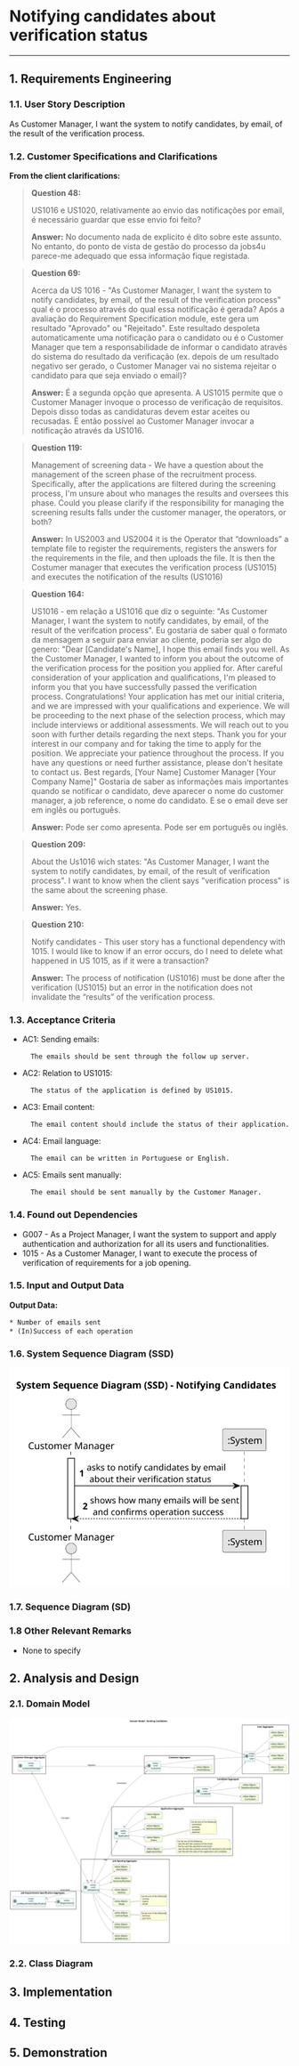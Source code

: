 # Notifying candidates about verification status

--------

## 1. Requirements Engineering

### 1.1. User Story Description

As Customer Manager, I want the system to notify candidates, by email, of the result of the verification process.

### 1.2. Customer Specifications and Clarifications

**From the client clarifications:**

> **Question 48:**
>
> US1016 e US1020, relativamente ao envio das notificações por email, 
é necessário guardar que esse envio foi feito?
>
> **Answer:**
> No documento nada de explicito é dito sobre este assunto. No entanto, do ponto de vista de 
gestão do processo da jobs4u parece-me adequado que essa informação fique registada.
 
> **Question 69:**
> 
> Acerca da US 1016 - "As Customer Manager, I want the system to notify candidates, by email, of the result of the 
verification process" qual é o processo através do qual essa notificação é gerada? Após a avaliação do Requirement 
Specification module, este gera um resultado "Aprovado" ou "Rejeitado". Este resultado despoleta automaticamente uma 
notificação para o candidato ou é o Customer Manager que tem a responsabilidade de informar o candidato através do sistema 
do resultado da verificação (ex. depois de um resultado negativo ser gerado, o Customer Manager vai no sistema rejeitar 
o candidato para que seja enviado o email)?
> 
> **Answer:**
> É a segunda opção que apresenta. A US1015 permite que o Customer Manager invoque o processo de verificação de requisitos. 
Depois disso todas as candidaturas devem estar aceites ou recusadas. É então possível ao Customer Manager invocar 
a notificação através da US1016.
 
> **Question 119:**
> 
> Management of screening data - We have a question about the management of the screen phase of the recruitment process. 
Specifically, after the applications are filtered during the screening process, I'm unsure about who manages the results 
and oversees this phase. Could you please clarify if the responsibility for managing the screening results falls under
the customer manager, the operators, or both?
> 
> **Answer:**
> In US2003 and US2004 it is the Operator that “downloads” a template file to register the requirements, registers the 
answers for the requirements in the file, and then uploads the file. It is then the Costumer manager that executes the 
verification process (US1015) and executes the notification of the results (US1016)
 
> **Question 164:**
> 
> US1016 - em relação a US1016 que diz o seguinte: "As Customer Manager, I want the system to notify candidates, by email, 
of the result of the verifcation process". Eu gostaria de saber qual o formato da mensagem a seguir para enviar ao cliente, 
poderia ser algo do genero: "Dear [Candidate's Name], I hope this email finds you well. As the Customer Manager, I wanted 
to inform you about the outcome of the verification process for the position you applied for. After careful consideration 
of your application and qualifications, I'm pleased to inform you that you have successfully passed the verification process. 
Congratulations! Your application has met our initial criteria, and we are impressed with your qualifications and experience. 
We will be proceeding to the next phase of the selection process, which may include interviews or additional assessments. 
We will reach out to you soon with further details regarding the next steps. Thank you for your interest in our company and 
for taking the time to apply for the position. We appreciate your patience throughout the process. If you have any questions 
or need further assistance, please don't hesitate to contact us. Best regards, [Your Name] Customer Manager [Your Company Name]" 
Gostaria de saber as informações mais importantes quando se notificar o candidato, deve aparecer o nome do customer manager, 
a job reference, o nome do candidato. E se o email deve ser em inglês ou português.
> 
> **Answer:**
> Pode ser como apresenta. Pode ser em português ou inglês.

> **Question 209:** 
> 
> About the Us1016 wich states: "As Customer Manager, I want the system to notify candidates, by email, 
of the result of verification process". I want to know when the client says "verification process" 
is the same about the screening phase.
> 
> **Answer:**
> Yes.
 
> **Question 210:**
> 
> Notify candidates - This user story has a functional dependency with 1015. I would like to know if an error occurs, 
do I need to delete what happened in US 1015, as if it were a transaction?
> 
> **Answer:**
> The process of notification (US1016) must be done after the verification (US1015) but an error in the notification 
does not invalidate the “results” of the verification process.

### 1.3. Acceptance Criteria

* AC1: Sending emails:

        The emails should be sent through the follow up server.

* AC2: Relation to US1015:

        The status of the application is defined by US1015.

* AC3: Email content:

        The email content should include the status of their application.

* AC4: Email language:

        The email can be written in Portuguese or English.

* AC5: Emails sent manually:

        The email should be sent manually by the Customer Manager.

### 1.4. Found out Dependencies

* G007 - As a Project Manager, I want the system to support and apply authentication and authorization for all its users and functionalities.
* 1015 - As a Customer Manager, I want to execute the process of verification of requirements for a job opening.

### 1.5. Input and Output Data

**Output Data:**

    * Number of emails sent
    * (In)Success of each operation

### 1.6. System Sequence Diagram (SSD)
![system-sequence-diagram.svg](system-sequence-diagram.svg)

### 1.7. Sequence Diagram (SD)

### 1.8 Other Relevant Remarks

*  None to specify 

## 2. Analysis and Design

### 2.1. Domain Model
![domain-model.svg](domain-model.svg)

### 2.2. Class Diagram

## 3. Implementation

## 4. Testing

## 5. Demonstration

